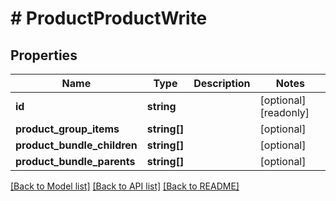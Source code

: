 # # ProductProductWrite

## Properties

Name | Type | Description | Notes
------------ | ------------- | ------------- | -------------
**id** | **string** |  | [optional] [readonly]
**product_group_items** | **string[]** |  | [optional]
**product_bundle_children** | **string[]** |  | [optional]
**product_bundle_parents** | **string[]** |  | [optional]

[[Back to Model list]](../../README.md#models) [[Back to API list]](../../README.md#endpoints) [[Back to README]](../../README.md)
